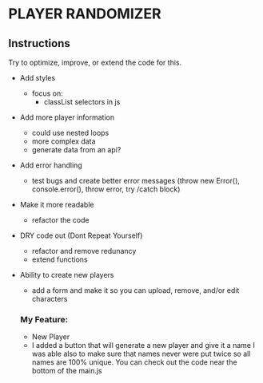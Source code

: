 # PLAYER RANDOMIZER

## Instructions
Try to optimize, improve, or extend the code for this.

- Add styles
  - focus on:
    - classList selectors in js
- Add more player information
  - could use nested loops
  - more complex data
  - generate data from an api?
- Add error handling
  - test bugs and create better error messages (throw new Error(), console.error(), throw error, try /catch block)
- Make it more readable
  - refactor the code
- DRY code out (Dont Repeat Yourself)
  - refactor and remove redunancy
  - extend functions
- Ability to create new players
  - add a form and make it so you can upload, remove, and/or edit characters

  ### My Feature:

  - New Player
   - I added a button that will generate a new player and give it a name I was able also to make sure that names never were put twice so all names are 100% unique. You can check out the code near the bottom of the main.js